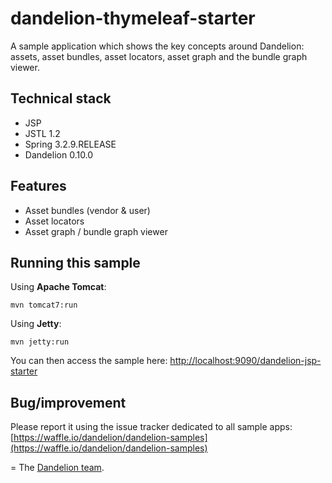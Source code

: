 dandelion-thymeleaf-starter
=================================================================

A sample application which shows the key concepts around Dandelion: assets, asset bundles, asset locators, asset graph and the bundle graph viewer.

## Technical stack

 - JSP
 - JSTL 1.2
 - Spring 3.2.9.RELEASE
 - Dandelion 0.10.0

## Features
		
 - Asset bundles (vendor & user)
 - Asset locators
 - Asset graph / bundle graph viewer

## Running this sample

Using __Apache Tomcat__:

    mvn tomcat7:run

Using __Jetty__:

    mvn jetty:run

You can then access the sample here: [http://localhost:9090/dandelion-jsp-starter](http://localhost:9090/dandelion-jsp-starter)

## Bug/improvement

Please report it using the issue tracker dedicated to all sample apps: [https://waffle.io/dandelion/dandelion-samples](https://waffle.io/dandelion/dandelion-samples)

=
The [Dandelion team](http://dandelion.github.io/team/).